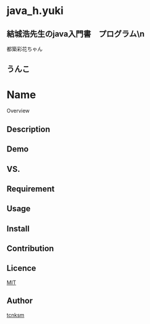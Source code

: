 # java_h.yuki
結城浩先生のjava入門書　プログラム\n
----
都築彩花ちゃん

うんこ
----

Name
====

Overview

## Description

## Demo

## VS. 

## Requirement

## Usage

## Install

## Contribution

## Licence

[MIT](https://github.com/tcnksm/tool/blob/master/LICENCE)

## Author

[tcnksm](https://github.com/tcnksm)
